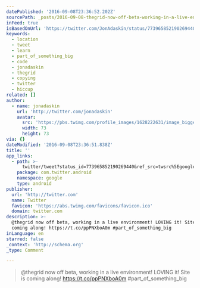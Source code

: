 ```yaml
---
datePublished: '2016-09-08T23:36:52.202Z'
sourcePath: _posts/2016-09-08-thegrid-now-off-beta-working-in-a-live-environment-loving.md
inFeed: true
isBasedOnUrl: 'https://twitter.com/JonAdaskin/status/773965852190269440'
keywords:
  - location
  - tweet
  - learn
  - part_of_something_big
  - code
  - jonadaskin
  - thegrid
  - copying
  - twitter
  - hiccup
related: []
author:
  - name: jonadaskin
    url: 'http://twitter.com/jonadaskin'
    avatar:
      src: 'https://pbs.twimg.com/profile_images/1628222631/image_bigger.jpg'
      width: 73
      height: 73
via: {}
dateModified: '2016-09-08T23:36:51.838Z'
title: ''
app_links:
  - path: >-
      twitter/tweet?status_id=773965852190269440&ref_src=twsrc%5Egoogle%7Ctwcamp%5Eandroidseo%7Ctwgr%5Estatus%7Ctwterm%5E773965852190269440
    package: com.twitter.android
    namespace: google
    type: android
publisher:
  url: 'http://twitter.com'
  name: Twitter
  favicon: 'https://abs.twimg.com/favicons/favicon.ico'
  domain: twitter.com
description: >-
  @thegrid now off beta, working in a live environment! LOVING it! Site is
  coming along! https://t.co/ppPNXboA0m #part_of_something_big
inLanguage: en
starred: false
_context: 'http://schema.org'
_type: Comment

---
```

> @thegrid now off beta, working in a live environment! LOVING it! Site is coming along! https://t.co/ppPNXboA0m \#part\_of\_something\_big